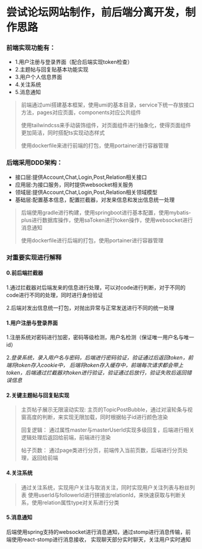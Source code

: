 # 尝试论坛网站制作，前后端分离开发，制作思路
### 前端实现功能有：
+ 1.用户注册与登录界面（配合后端实现token检查）
+ 2.主题帖与回复贴基本功能实现
+ 3.用户个人信息界面
+ 4.关注系统
+ 5.消息通知
> 前端通过umi搭建基本框架，使用umi的基本目录，service下统一存放接口方法，pages对应页面，components对应公共组件
>
> 使用tailwindcss来手动装饰组件，对页面组件进行抽象化，使得页面组件更加简洁，同时搭配ts实现动态样式
>
>使用dockerfile来进行前端的打包，使用portainer进行容器管理

### 后端采用DDD架构：
+ 接口层:提供Account,Chat,Login,Post,Relation相关接口
+ 应用层:为接口服务，同时提供websocket相关服务
+ 领域层:提供Account,Chat,Login,Post,Relation相关领域模型
+ 基础层:配置基本信息，配置拦截器，对发来信息和发出信息统一处理
> 后端使用gradle进行构建，使用springboot进行基本配置，使用mybatis-plus进行数据库操作，使用saToken进行token操作，使用websocket进行消息通知
>
> 使用dockerfile进行后端的打包，使用portainer进行容器管理

### 对重要实现进行解释
#### 0.前后端拦截器
1.通过拦截器对后端发来的信息进行处理，可以对code进行判断，对于不同的code进行不同的处理，同时进行身份验证

2.后端对发出信息统一打包，对抛出异常与正常发送进行不同的统一处理

#### 1.用户注册与登录界面
1.注册系统对密码进行加密，密码等级检测，用户名检测（保证唯一用户名与唯一id）

2.*登录系统，录入用户名与密码，后端进行密码验证，验证通过后返回token，前端将token存入cookie中，
后端将token存入缓存中，前端每次请求都会带上token，后端通过拦截器对token进行验证，验证通过后放行，验证失败后返回错误信息*

#### 2.关键主题帖与回复贴实现
> 主页帖子展示无限滚动实现:
> 主页的TopicPostBubble，通过对滚轮条与视窗高度的判断，来实现无限加载，同时根据帖子id进行颜色渲染
>
> 回复逻辑：
> 通过属性master与masterUserId实现多级回复，后端进行相关逻辑处理后返回给前端，前端进行渲染
>
> 帖子页数：
> 通过page类进行分页，前端传入当前页数，后端进行分页处理，返回给前端

#### 4.关注系统
> 通过关注系统，实现用户关注与取消关注，同时实现用户关注列表与粉丝列表
> 使用userId与followerId进行拼接出relationId，来快速获取与判断关系，使用relation属性type对关系进行分类

#### 5.消息通知
后端使用spring支持的websocket进行消息通知，通过stomp进行消息传输，前端使用react-stomp进行消息接收，
实现聊天部分实时聊天，关注用户实时通知
